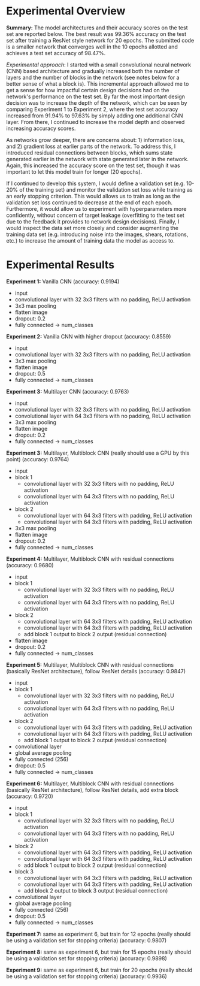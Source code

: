 # Experimental Overview
**Summary:** The model architectures and their accuracy scores on the test set are reported below. The best result was 99.36% accuracy on the test set after training a ResNet style network for 20 epochs. The submitted code is a smaller network that converges well in the 10 epochs allotted and achieves a test set accuracy of 98.47%.

*Experimental approach*: I started with a small convolutional neural network (CNN) based architecture and gradually increased both the number of layers and the number of blocks in the network (see notes below for a better sense of what a block is). This incremental approach allowed me to get a sense for how impactful certain design decisions had on the network's performance on the test set. By far the most important design decision was to increase the depth of the network, which can be seen by comparing Experiment 1 to Experiment 2, where the test set accuracy increased from 91.94% to 97.63% by simply adding one additional CNN layer. From there, I continued to increase the model depth and observed increasing accuracy scores.

As networks grow deeper, there are concerns about: 1) information loss, and 2) gradient loss at earlier parts of the network. To address this, I introduced residual connections between blocks, which sums state generated earlier in the network with state generated later in the network. Again, this increased the accuracy score on the test set, though it was important to let this model train for longer (20 epochs).

If I continued to develop this system, I would define a validation set (e.g. 10-20% of the training set) and monitor the validation set loss while training as an early stopping criterion. This would allows us to train as long as the validation set loss continued to decrease at the end of each epoch. Furthermore, it would allow us to experiment with hyperparameters more confidently, without concern of target leakage (overfitting to the test set due to the feedback it provides to network design decisions). Finally, I would inspect the data set more closely and consider augmenting the training data set (e.g. introducing noise into the images, shears, rotations, etc.) to increase the amount of training data the model as access to.

# Experimental Results

**Experiment 1:** Vanilla CNN (accuracy: 0.9194)
- input
- convolutional layer with 32 3x3 filters with no padding, ReLU activation
- 3x3 max pooling
- flatten image
- dropout: 0.2
- fully connected -> num_classes

**Experiment 2:** Vanilla CNN with higher dropout (accuracy: 0.8559)
- input
- convolutional layer with 32 3x3 filters with no padding, ReLU activation
- 3x3 max pooling
- flatten image
- dropout: 0.5
- fully connected -> num_classes

**Experiment 3:** Multilayer CNN (accuracy: 0.9763)
- input
- convolutional layer with 32 3x3 filters with no padding, ReLU activation
- convolutional layer with 64 3x3 filters with no padding, ReLU activation
- 3x3 max pooling
- flatten image
- dropout: 0.2
- fully connected -> num_classes

**Experiment 3:** Multilayer, Multiblock CNN (really should use a GPU by this point) (accuracy: 0.9764)
- input
- block 1
    - convolutional layer with 32 3x3 filters with no padding, ReLU activation
    - convolutional layer with 64 3x3 filters with no padding, ReLU activation
- block 2
    - convolutional layer with 64 3x3 filters with padding, ReLU activation
    - convolutional layer with 64 3x3 filters with padding, ReLU activation
- 3x3 max pooling
- flatten image
- dropout: 0.2
- fully connected -> num_classes

**Experiment 4:** Multilayer, Multiblock CNN with residual connections (accuracy: 0.9680)
- input
- block 1
    - convolutional layer with 32 3x3 filters with no padding, ReLU activation
    - convolutional layer with 64 3x3 filters with no padding, ReLU activation
- block 2
    - convolutional layer with 64 3x3 filters with padding, ReLU activation
    - convolutional layer with 64 3x3 filters with padding, ReLU activation
    - add block 1 output to block 2 output (residual connection)
- flatten image
- dropout: 0.2
- fully connected -> num_classes

**Experiment 5:** Multilayer, Multiblock CNN with residual connections (basically ResNet architecture), follow ResNet details (accuracy: 0.9847)
- input
- block 1
    - convolutional layer with 32 3x3 filters with no padding, ReLU activation
    - convolutional layer with 64 3x3 filters with no padding, ReLU activation
- block 2
    - convolutional layer with 64 3x3 filters with padding, ReLU activation
    - convolutional layer with 64 3x3 filters with padding, ReLU activation
    - add block 1 output to block 2 output (residual connection)
- convolutional layer
- global average pooling
- fully connected (256)
- dropout: 0.5
- fully connected -> num_classes

**Experiment 6:** Multilayer, Multiblock CNN with residual connections (basically ResNet architecture), follow ResNet details, add extra block (accuracy: 0.9720)
- input
- block 1
    - convolutional layer with 32 3x3 filters with no padding, ReLU activation
    - convolutional layer with 64 3x3 filters with no padding, ReLU activation
- block 2
    - convolutional layer with 64 3x3 filters with padding, ReLU activation
    - convolutional layer with 64 3x3 filters with padding, ReLU activation
    - add block 1 output to block 2 output (residual connection)
- block 3
    - convolutional layer with 64 3x3 filters with padding, ReLU activation
    - convolutional layer with 64 3x3 filters with padding, ReLU activation
    - add block 2 output to block 3 output (residual connection)
- convolutional layer
- global average pooling
- fully connected (256)
- dropout: 0.5
- fully connected -> num_classes

**Experiment 7:** same as experiment 6, but train for 12 epochs (really should be using a validation set for stopping criteria) (accuracy: 0.9807)

**Experiment 8:** same as experiment 6, but train for 15 epochs (really should be using a validation set for stopping criteria) (accuracy: 0.9898)

**Experiment 9:** same as experiment 6, but train for 20 epochs (really should be using a validation set for stopping criteria) (accuracy: 0.9936)